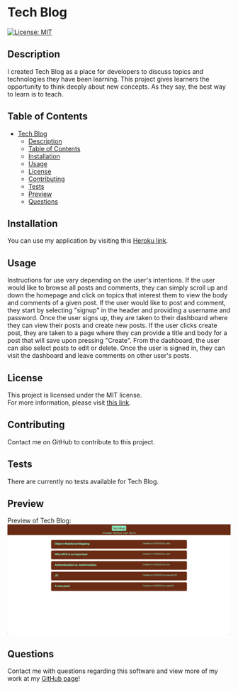 # Tech Blog
[![License: MIT](https://img.shields.io/badge/License-MIT-yellow.svg)](https://opensource.org/licenses/MIT)
## Description
I created Tech Blog as a place for developers to discuss topics and technologies they have been learning. This project gives learners the opportunity to think deeply about new concepts. As they say, the best way to learn is to teach.

## Table of Contents
- [Tech Blog](#tech-blog)
  - [Description](#description)
  - [Table of Contents](#table-of-contents)
  - [Installation](#installation)
  - [Usage](#usage)
  - [License](#license)
  - [Contributing](#contributing)
  - [Tests](#tests)
  - [Preview](#preview)
  - [Questions](#questions)

## Installation
You can use my application by visiting this [Heroku link](https://warm-earth-45899.herokuapp.com/).

## Usage
Instructions for use vary depending on the user's intentions. If the user would like to browse all posts and comments, they can simply scroll up and down the homepage and click on topics that interest them to view the body and comments of a given post. If the user would like to post and comment, they start by selecting "signup" in the header and providing a username and password. Once the user signs up, they are taken to their dashboard where they can view their posts and create new posts. If the user clicks create post, they are taken to a page where they can provide a title and body for a post that will save upon pressing "Create". From the dashboard, the user can also select posts to edit or delete. Once the user is signed in, they can visit the dashboard and leave comments on other user's posts.

## License
This project is licensed under the MIT license.  
For more information, please visit [this link](https://opensource.org/licenses/MIT).

## Contributing
Contact me on GitHub to contribute to this project.

## Tests
There are currently no tests available for Tech Blog.

## Preview
Preview of Tech Blog:
![Screenshot of Tech Blog homepage](assets/tech-blog-preview.png)

## Questions
Contact me with questions regarding this software and view more of my work at my [GitHub page](https://github.com/jmcavaddy)!
